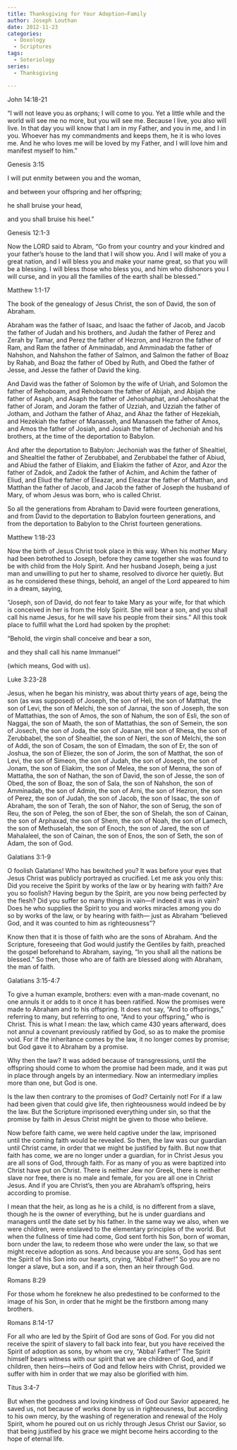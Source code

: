 ```yaml
---
title: Thanksgiving for Your Adoption—Family
author: Joseph Louthan
date: 2012-11-23
categories:
  - Doxology
  - Scriptures
tags:
  - Soteriology
series:
  - Thanksgiving

---
```

John 14:18-21
  
“I will not leave you as orphans; I will come to you. Yet a little while and the world will see me no more, but you will see me. Because I live, you also will live. In that day you will know that I am in my Father, and you in me, and I in you. Whoever has my commandments and keeps them, he it is who loves me. And he who loves me will be loved by my Father, and I will love him and manifest myself to him.”

Genesis 3:15
  
I will put enmity between you and the woman,
  
and between your offspring and her offspring;
  
he shall bruise your head,
  
and you shall bruise his heel.”

Genesis 12:1-3
  
Now the LORD said to Abram, “Go from your country and your kindred and your father’s house to the land that I will show you. And I will make of you a great nation, and I will bless you and make your name great, so that you will be a blessing. I will bless those who bless you, and him who dishonors you I will curse, and in you all the families of the earth shall be blessed.”

Matthew 1:1-17
  
The book of the genealogy of Jesus Christ, the son of David, the son of Abraham.

Abraham was the father of Isaac, and Isaac the father of Jacob, and Jacob the father of Judah and his brothers, and Judah the father of Perez and Zerah by Tamar, and Perez the father of Hezron, and Hezron the father of Ram, and Ram the father of Amminadab, and Amminadab the father of Nahshon, and Nahshon the father of Salmon, and Salmon the father of Boaz by Rahab, and Boaz the father of Obed by Ruth, and Obed the father of Jesse, and Jesse the father of David the king.

And David was the father of Solomon by the wife of Uriah, and Solomon the father of Rehoboam, and Rehoboam the father of Abijah, and Abijah the father of Asaph, and Asaph the father of Jehoshaphat, and Jehoshaphat the father of Joram, and Joram the father of Uzziah, and Uzziah the father of Jotham, and Jotham the father of Ahaz, and Ahaz the father of Hezekiah, and Hezekiah the father of Manasseh, and Manasseh the father of Amos, and Amos the father of Josiah, and Josiah the father of Jechoniah and his brothers, at the time of the deportation to Babylon.

And after the deportation to Babylon: Jechoniah was the father of Shealtiel, and Shealtiel the father of Zerubbabel, and Zerubbabel the father of Abiud, and Abiud the father of Eliakim, and Eliakim the father of Azor, and Azor the father of Zadok, and Zadok the father of Achim, and Achim the father of Eliud, and Eliud the father of Eleazar, and Eleazar the father of Matthan, and Matthan the father of Jacob, and Jacob the father of Joseph the husband of Mary, of whom Jesus was born, who is called Christ.

So all the generations from Abraham to David were fourteen generations, and from David to the deportation to Babylon fourteen generations, and from the deportation to Babylon to the Christ fourteen generations.

Matthew 1:18-23
  
Now the birth of Jesus Christ took place in this way. When his mother Mary had been betrothed to Joseph, before they came together she was found to be with child from the Holy Spirit. And her husband Joseph, being a just man and unwilling to put her to shame, resolved to divorce her quietly. But as he considered these things, behold, an angel of the Lord appeared to him in a dream, saying,
  
“Joseph, son of David, do not fear to take Mary as your wife, for that which is conceived in her is from the Holy Spirit. She will bear a son, and you shall call his name Jesus, for he will save his people from their sins.” All this took place to fulfill what the Lord had spoken by the prophet:

“Behold, the virgin shall conceive and bear a son,
  
and they shall call his name Immanuel”
  
(which means, God with us).

Luke 3:23-28
  
Jesus, when he began his ministry, was about thirty years of age, being the son (as was supposed) of Joseph, the son of Heli, the son of Matthat, the son of Levi, the son of Melchi, the son of Jannai, the son of Joseph, the son of Mattathias, the son of Amos, the son of Nahum, the son of Esli, the son of Naggai, the son of Maath, the son of Mattathias, the son of Semein, the son of Josech, the son of Joda, the son of Joanan, the son of Rhesa, the son of Zerubbabel, the son of Shealtiel, the son of Neri, the son of Melchi, the son of Addi, the son of Cosam, the son of Elmadam, the son of Er, the son of Joshua, the son of Eliezer, the son of Jorim, the son of Matthat, the son of Levi, the son of Simeon, the son of Judah, the son of Joseph, the son of Jonam, the son of Eliakim, the son of Melea, the son of Menna, the son of Mattatha, the son of Nathan, the son of David, the son of Jesse, the son of Obed, the son of Boaz, the son of Sala, the son of Nahshon, the son of Amminadab, the son of Admin, the son of Arni, the son of Hezron, the son of Perez, the son of Judah, the son of Jacob, the son of Isaac, the son of Abraham, the son of Terah, the son of Nahor, the son of Serug, the son of Reu, the son of Peleg, the son of Eber, the son of Shelah, the son of Cainan, the son of Arphaxad, the son of Shem, the son of Noah, the son of Lamech, the son of Methuselah, the son of Enoch, the son of Jared, the son of Mahalaleel, the son of Cainan, the son of Enos, the son of Seth, the son of Adam, the son of God.

Galatians 3:1-9
  
O foolish Galatians! Who has bewitched you? It was before your eyes that Jesus Christ was publicly portrayed as crucified. Let me ask you only this: Did you receive the Spirit by works of the law or by hearing with faith? Are you so foolish? Having begun by the Spirit, are you now being perfected by the flesh? Did you suffer so many things in vain—if indeed it was in vain? Does he who supplies the Spirit to you and works miracles among you do so by works of the law, or by hearing with faith— just as Abraham “believed God, and it was counted to him as righteousness”?
  
Know then that it is those of faith who are the sons of Abraham. And the Scripture, foreseeing that God would justify the Gentiles by faith, preached the gospel beforehand to Abraham, saying, “In you shall all the nations be blessed.” So then, those who are of faith are blessed along with Abraham, the man of faith.

Galatians 3:15-4:7
  
To give a human example, brothers: even with a man-made covenant, no one annuls it or adds to it once it has been ratified. Now the promises were made to Abraham and to his offspring. It does not say, “And to offsprings,” referring to many, but referring to one, “And to your offspring,” who is Christ. This is what I mean: the law, which came 430 years afterward, does not annul a covenant previously ratified by God, so as to make the promise void. For if the inheritance comes by the law, it no longer comes by promise; but God gave it to Abraham by a promise.

Why then the law? It was added because of transgressions, until the offspring should come to whom the promise had been made, and it was put in place through angels by an intermediary. Now an intermediary implies more than one, but God is one.

Is the law then contrary to the promises of God? Certainly not! For if a law had been given that could give life, then righteousness would indeed be by the law. But the Scripture imprisoned everything under sin, so that the promise by faith in Jesus Christ might be given to those who believe.

Now before faith came, we were held captive under the law, imprisoned until the coming faith would be revealed. So then, the law was our guardian until Christ came, in order that we might be justified by faith. But now that faith has come, we are no longer under a guardian, for in Christ Jesus you are all sons of God, through faith. For as many of you as were baptized into Christ have put on Christ. There is neither Jew nor Greek, there is neither slave nor free, there is no male and female, for you are all one in Christ Jesus. And if you are Christ’s, then you are Abraham’s offspring, heirs according to promise.

I mean that the heir, as long as he is a child, is no different from a slave, though he is the owner of everything, but he is under guardians and managers until the date set by his father. In the same way we also, when we were children, were enslaved to the elementary principles of the world. But when the fullness of time had come, God sent forth his Son, born of woman, born under the law, to redeem those who were under the law, so that we might receive adoption as sons. And because you are sons, God has sent the Spirit of his Son into our hearts, crying, “Abba! Father!” So you are no longer a slave, but a son, and if a son, then an heir through God.

Romans 8:29
  
For those whom he foreknew he also predestined to be conformed to the image of his Son, in order that he might be the firstborn among many brothers.

Romans 8:14-17
  
For all who are led by the Spirit of God are sons of God. For you did not receive the spirit of slavery to fall back into fear, but you have received the Spirit of adoption as sons, by whom we cry, “Abba! Father!” The Spirit himself bears witness with our spirit that we are children of God, and if children, then heirs—heirs of God and fellow heirs with Christ, provided we suffer with him in order that we may also be glorified with him.

Titus 3:4-7
  
But when the goodness and loving kindness of God our Savior appeared, he saved us, not because of works done by us in righteousness, but according to his own mercy, by the washing of regeneration and renewal of the Holy Spirit, whom he poured out on us richly through Jesus Christ our Savior, so that being justified by his grace we might become heirs according to the hope of eternal life.